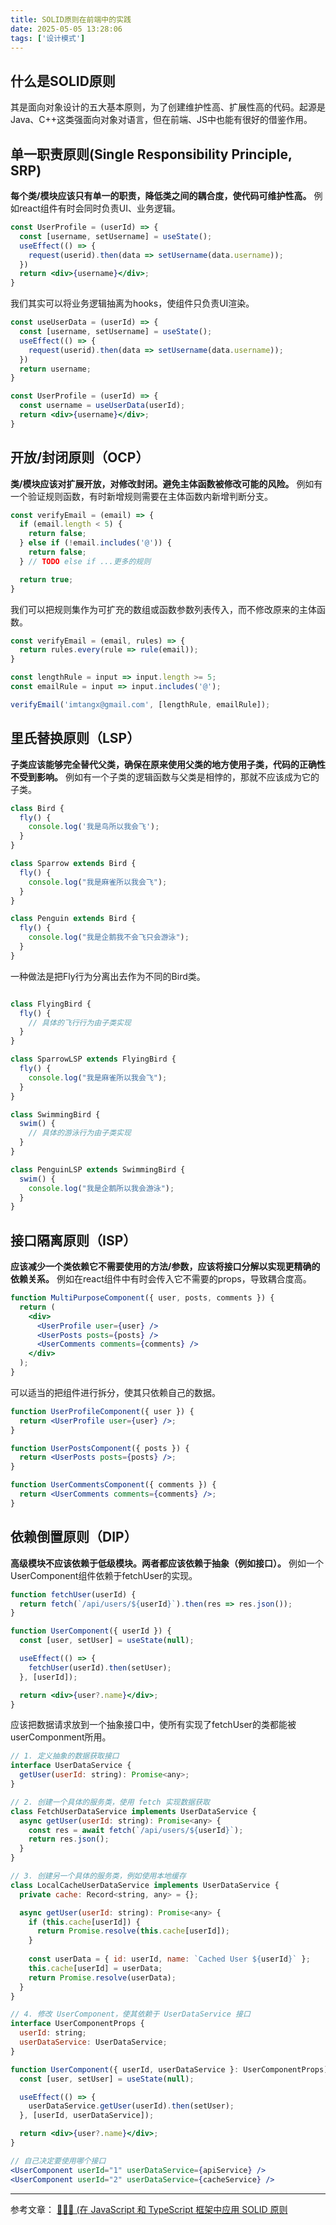 ```yaml
---
title: SOLID原则在前端中的实践
date: 2025-05-05 13:28:06
tags: ['设计模式']
---
```

## 什么是SOLID原则
其是面向对象设计的五大基本原则，为了创建维护性高、扩展性高的代码。起源是Java、C++这类强面向对象对语言，但在前端、JS中也能有很好的借鉴作用。

## 单一职责原则(Single Responsibility Principle, SRP)
**每个类/模块应该只有单一的职责，降低类之间的耦合度，使代码可维护性高。**
例如react组件有时会同时负责UI、业务逻辑。
```jsx
const UserProfile = (userId) => {
  const [username, setUsername] = useState();
  useEffect(() => {
    request(userid).then(data => setUsername(data.username));
  })
  return <div>{username}</div>;
}
```
我们其实可以将业务逻辑抽离为hooks，使组件只负责UI渲染。
```jsx
const useUserData = (userId) => {
  const [username, setUsername] = useState();
  useEffect(() => {
    request(userid).then(data => setUsername(data.username));
  })
  return username;
}

const UserProfile = (userId) => {
  const username = useUserData(userId);
  return <div>{username}</div>;
}
```

## 开放/封闭原则（OCP）
**类/模块应该对扩展开放，对修改封闭。避免主体函数被修改可能的风险。**
例如有一个验证规则函数，有时新增规则需要在主体函数内新增判断分支。
```jsx
const verifyEmail = (email) => {
  if (email.length < 5) {
    return false;
  } else if (!email.includes('@')) {
    return false;
  } // TODO else if ...更多的规则

  return true;
}
```
我们可以把规则集作为可扩充的数组或函数参数列表传入，而不修改原来的主体函数。
```jsx
const verifyEmail = (email, rules) => {
  return rules.every(rule => rule(email));
}

const lengthRule = input => input.length >= 5;
const emailRule = input => input.includes('@');

verifyEmail('imtangx@gmail.com', [lengthRule, emailRule]);
```

## 里氏替换原则（LSP）
**子类应该能够完全替代父类，确保在原来使用父类的地方使用子类，代码的正确性不受到影响。**
例如有一个子类的逻辑函数与父类是相悖的，那就不应该成为它的子类。
```jsx
class Bird {
  fly() {
    console.log('我是鸟所以我会飞');
  }
}

class Sparrow extends Bird {
  fly() {
    console.log("我是麻雀所以我会飞");
  }
}

class Penguin extends Bird {
  fly() {
    console.log("我是企鹅我不会飞只会游泳");
  }
}
```
一种做法是把Fly行为分离出去作为不同的Bird类。
```jsx

class FlyingBird {
  fly() {
    // 具体的飞行行为由子类实现
  }
}

class SparrowLSP extends FlyingBird {
  fly() {
    console.log("我是麻雀所以我会飞");
  }
}

class SwimmingBird {
  swim() {
    // 具体的游泳行为由子类实现
  }
}

class PenguinLSP extends SwimmingBird {
  swim() {
    console.log("我是企鹅所以我会游泳");
  }
}
```

## 接口隔离原则（ISP）
**应该减少一个类依赖它不需要使用的方法/参数，应该将接口分解以实现更精确的依赖关系。**
例如在react组件中有时会传入它不需要的props，导致耦合度高。
```jsx
function MultiPurposeComponent({ user, posts, comments }) {
  return (
    <div>
      <UserProfile user={user} />
      <UserPosts posts={posts} />
      <UserComments comments={comments} />
    </div>
  );
}
```
可以适当的把组件进行拆分，使其只依赖自己的数据。
```jsx
function UserProfileComponent({ user }) {
  return <UserProfile user={user} />;
}

function UserPostsComponent({ posts }) {
  return <UserPosts posts={posts} />;
}

function UserCommentsComponent({ comments }) {
  return <UserComments comments={comments} />;
}
```

## 依赖倒置原则（DIP）
**高级模块不应该依赖于低级模块。两者都应该依赖于抽象（例如接口）。**
例如一个UserComponent组件依赖于fetchUser的实现。
```jsx
function fetchUser(userId) {
  return fetch(`/api/users/${userId}`).then(res => res.json());
}

function UserComponent({ userId }) {
  const [user, setUser] = useState(null);

  useEffect(() => {
    fetchUser(userId).then(setUser);
  }, [userId]);

  return <div>{user?.name}</div>;
}
```
应该把数据请求放到一个抽象接口中，使所有实现了fetchUser的类都能被userComponment所用。
```jsx
// 1. 定义抽象的数据获取接口
interface UserDataService {
  getUser(userId: string): Promise<any>;
}

// 2. 创建一个具体的服务类，使用 fetch 实现数据获取
class FetchUserDataService implements UserDataService {
  async getUser(userId: string): Promise<any> {
    const res = await fetch(`/api/users/${userId}`);
    return res.json();
  }
}

// 3. 创建另一个具体的服务类，例如使用本地缓存
class LocalCacheUserDataService implements UserDataService {
  private cache: Record<string, any> = {};

  async getUser(userId: string): Promise<any> {
    if (this.cache[userId]) {
      return Promise.resolve(this.cache[userId]);
    }
    
    const userData = { id: userId, name: `Cached User ${userId}` };
    this.cache[userId] = userData;
    return Promise.resolve(userData);
  }
}

// 4. 修改 UserComponent，使其依赖于 UserDataService 接口
interface UserComponentProps {
  userId: string;
  userDataService: UserDataService;
}

function UserComponent({ userId, userDataService }: UserComponentProps) {
  const [user, setUser] = useState(null);

  useEffect(() => {
    userDataService.getUser(userId).then(setUser);
  }, [userId, userDataService]);

  return <div>{user?.name}</div>;
}

// 自己决定要使用哪个接口
<UserComponent userId="1" userDataService={apiService} />
<UserComponent userId="2" userDataService={cacheService} />
```

---

参考文章：
[🚀🚀🚀 (在 JavaScript 和 TypeScript 框架中应用 SOLID 原则](https://juejin.cn/post/7430514568088797218?searchId=20250421174102C7BE3610D16104FF473A)